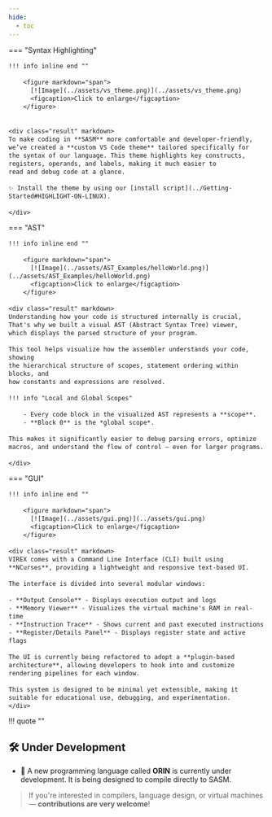 ```yaml
---
hide:
  - toc
---
```


=== "Syntax Highlighting"

    !!! info inline end ""

        <figure markdown="span">
          [![Image](../assets/vs_theme.png)](../assets/vs_theme.png)
          <figcaption>Click to enlarge</figcaption>
        </figure>


    <div class="result" markdown>
    To make coding in **SASM** more comfortable and developer-friendly,
    we’ve created a **custom VS Code theme** tailored specifically for
    the syntax of our language. This theme highlights key constructs,
    registers, operands, and labels, making it much easier to
    read and debug code at a glance.

    ✨ Install the theme by using our [install script](../Getting-Started#HIGHLIGHT-ON-LINUX).

    </div>

=== "AST"

    !!! info inline end ""

        <figure markdown="span">
          [![Image](../assets/AST_Examples/helloWorld.png)](../assets/AST_Examples/helloWorld.png)
          <figcaption>Click to enlarge</figcaption>
        </figure>

    <div class="result" markdown>
    Understanding how your code is structured internally is crucial,
    That's why we built a visual AST (Abstract Syntax Tree) viewer,
    which displays the parsed structure of your program.

    This tool helps visualize how the assembler understands your code, showing
    the hierarchical structure of scopes, statement ordering within blocks, and
    how constants and expressions are resolved.

    !!! info "Local and Global Scopes"

        - Every code block in the visualized AST represents a **scope**.
        - **Block 0** is the *global scope*.

    This makes it significantly easier to debug parsing errors, optimize macros, and understand the flow of control — even for larger programs.

    </div>

=== "GUI"

    !!! info inline end ""

        <figure markdown="span">
          [![Image](../assets/gui.png)](../assets/gui.png)
          <figcaption>Click to enlarge</figcaption>
        </figure>

    <div class="result" markdown>
    VIREX comes with a Command Line Interface (CLI) built using **NCurses**, providing a lightweight and responsive text-based UI.

    The interface is divided into several modular windows:

    - **Output Console** - Displays execution output and logs
    - **Memory Viewer** - Visualizes the virtual machine's RAM in real-time
    - **Instruction Trace** - Shows current and past executed instructions
    - **Register/Details Panel** - Displays register state and active flags

    The UI is currently being refactored to adopt a **plugin-based architecture**, allowing developers to hook into and customize rendering pipelines for each window.

    This system is designed to be minimal yet extensible, making it suitable for educational use, debugging, and experimentation.
    </div>

!!! quote ""

## 🛠 Under Development

- 🔧 A new programming language called **ORIN** is currently under development. It is being designed to compile directly to SASM.

> If you're interested in compilers, language design, or virtual machines — **contributions are very welcome**!
